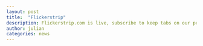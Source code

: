 ```yaml
---
layout: post
title:  "Flickerstrip"
description: Flickerstrip.com is live, subscribe to keep tabs on our progress!
author: julian
categories: news
---
```


<!--more-->
